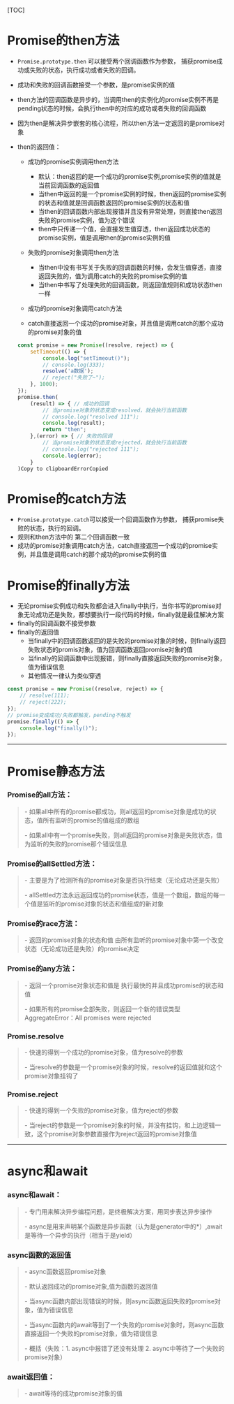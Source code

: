 [TOC]

# Promise的then方法



- `Promise.prototype.then` 可以接受两个回调函数作为参数， 捕获promise成功或失败的状态，执行成功或者失败的回调。

- 成功和失败的回调函数接受一个参数，是promise实例的值

- then方法的回调函数是异步的，当调用then的实例化的promise实例不再是pending状态的时候，会执行then中的对应的成功或者失败的回调函数

- 因为then是解决异步嵌套的核心流程，所以then方法一定返回的是promise对象

- then的返回值：

  - 成功的promise实例调用then方法
    - 默认：then返回的是一个成功的promise实例,promise实例的值就是当前回调函数的返回值
    - 当then中返回的是一个promise实例的时候，then返回的promise实例的状态和值就是回调函数返回的promise实例的状态和值
    - 当then的回调函数内部出现报错并且没有异常处理，则直接then返回失败的promise实例，值为这个错误
    - then中只传递一个值，会直接发生值穿透，then返回成功状态的promise实例，值是调用then的promise实例的值
  - 失败的promise对象调用then方法
    - 当then中没有书写关于失败的回调函数的时候，会发生值穿透，直接返回失败的，值为调用catch的失败的promise实例的值
    - 当then中书写了处理失败的回调函数，则返回值规则和成功状态then一样

  

   - 成功的promise对象调用catch方法

   - catch直接返回一个成功的promise对象，并且值是调用catch的那个成功的promise对象的值

  ```js
  const promise = new Promise((resolve, reject) => {
      setTimeout(() => {
          console.log("setTimeout()");
          // console.log(333);
          resolve('a数据');
          // reject("失败了~");
      }, 1000);
  });
  promise.then(
      (result) => { // 成功的回调
          // 当promise对象的状态变成resolved，就会执行当前函数
          // console.log("resolved 111");
          console.log(result);
          return "then";
      },(error) => { // 失败的回调
          // 当promise对象的状态变成rejected，就会执行当前函数
          // console.log("rejected 111");
          console.log(error);
      }
  )Copy to clipboardErrorCopied
  ```





# Promise的catch方法

- `Promise.prototype.catch`可以接受一个回调函数作为参数， 捕获promise失败的状态，执行的回调。
- 规则和then方法中的 第二个回调函数一致
- 成功的promise对象调用catch方法，catch直接返回一个成功的promise实例，并且值是调用catch的那个成功的promise实例的值







# Promise的finally方法

- 无论promise实例成功和失败都会进入finally中执行，当你书写的promise对象无论成功还是失败，都想要执行一段代码的时候，finally就是最佳解决方案
- finally的回调函数不接受参数
- finally的返回值
  - 当finally中的回调函数返回的是失败的promise对象的时候，则finally返回失败状态的promis对象，值为回调函数返回promise对象的值
  - 当finally的回调函数中出现报错，则finally直接返回失败的promise对象，值为错误信息
  - 其他情况一律认为类似穿透

```js
const promise = new Promise((resolve, reject) => {
    // resolve(111);
    // reject(222);
});
// promise变成成功/失败都触发，pending不触发
promise.finally(() => {
    console.log("finally()");
});
```

















------







# Promise静态方法



### Promise的all方法：

>   \- 如果all中所有的promise都成功，则all返回的promise对象是成功的状态，值所有监听的promise的值组成的数组
>
>   \- 如果all中有一个promise失败，则all返回的promise对象是失败状态，值为监听的失败的promise那个错误信息



### Promise的allSettled方法：

>   \- 主要是为了检测所有的promise对象是否执行结束（无论成功还是失败）
>
>   \- allSettled方法永远返回成功的promise状态，值是一个数组，数组的每一个值是监听的promise对象的状态和值组成的新对象



### Promise的race方法：

>   \- 返回的promise对象的状态和值 由所有监听的promise对象中第一个改变状态（无论成功还是失败）的promise决定



### Promise的any方法：

>   \- 返回一个promise对象状态和值是 执行最快的并且成功promise的状态和值
>
>   \- 如果所有的promise全部失败，则返回一个新的错误类型AggregateError：All promises were rejected



### Promise.resolve

>   \- 快速的得到一个成功的promise对象，值为resolve的参数
>
>   \- 当resolve的参数是一个promise对象的时候，resolve的返回值就和这个promise对象挂钩了



### Promise.reject

>   \- 快速的得到一个失败的promise对象，值为reject的参数
>
>   \- 当reject的参数是一个promise对象的时候，并没有挂钩，和上边逻辑一致，这个promise对象参数直接作为reject返回的promise对象值







------









# async和await



### async和await：  

>   \- 专门用来解决异步编程问题，是终极解决方案，用同步表达异步操作
>
>   \- async是用来声明某个函数是异步函数（认为是generator中的*）,await是等待一个异步的执行（相当于是yield）



### async函数的返回值

>   \- async函数返回promise对象
>
>   \- 默认返回成功的promise对象,值为函数的返回值
>
>   \- 当async函数内部出现错误的时候，则async函数返回失败的promise对象，值为错误信息
>
>   \- 当async函数内的await等到了一个失败的promise对象时，则async函数直接返回一个失败的promise对象，值为错误信息
>
>   \- 概括（失败：1. async中报错了还没有处理  2. async中等待了一个失败的promise对象）

 

### await返回值：

>   \- await等待的成功promise对象的值







